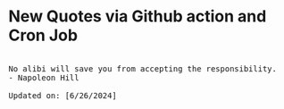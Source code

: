 # New Quotes via Github action and Cron Job

<pre>
<!-- #quote -->
No alibi will save you from accepting the responsibility.
- Napoleon Hill

Updated on: [6/26/2024]
<!-- #quoteEnd -->
</pre>

